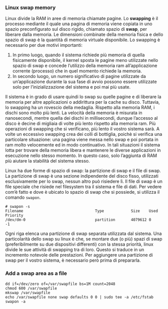 ### Linux swap memory
Linux divide la RAM in aree di memoria chiamate pagine. Lo **swapping** è il processo mediante il quale una pagina di memoria viene copiata in uno spazio preconfigurato sul disco rigido, chiamato spazio di **swap**, per liberare dalla memoria. Le dimensioni combinate della memoria fisica e dello spazio di swap è la quantità di memoria virtuale disponibile. Lo swapping è necessario per due motivi importanti:

1. In primo luogo, quando il sistema richiede più memoria di quella fisicamente disponibile, il kernel sposta le pagine meno utilizzate nello spazio di swap e concede l’utilizzo della memoria ram all’applicazione corrente (processo) che in quel momento richiede la memoria.
2. In secondo luogo, un numero significativo di pagine utilizzate da un’applicazione durante la sua fase di avvio possono essere utilizzate solo per l’inizializzazione del sistema e poi mai più usate.

Il sistema è in grado di usare quindi lo swap su quelle pagine e di liberare la memoria per altre applicazioni o addirittura per la cache su disco. Tuttavia, lo swapping ha un rovescio della medaglia. Rispetto alla memoria RAM, i dischi sono molto più lenti. La velocità della memoria è misurata in nanosecondi, mentre quella dei dischi in millisecondi, dunque l’accesso al disco è decine di migliaia di volte più lento rispetto alla memoria ram. Più operazioni di swapping che si verificano, più lento il vostro sistema sarà. A volte un eccessivo swapping crea dei colli di bottiglia, poichè si verifica una particolare situazione: una pagina viene messa nello swap e poi portata in ram molto velocemente ed in modo continuativo. In tali situazioni il sistema lotta per trovare della memoria libera e mantenere le diverse applicazioni in esecuzione nello stesso momento. In questo caso, solo l’aggiunta di RAM più aiutare la stabilità del sistema stesso.

Linux ha due forme di spazio di swap: la partizione di swap e il file di swap. La partizione di swap è una sezione indipendente del disco fisso, utilizzati esclusivamente per lo swap, nessun altro può risiedere lì. Il file di swap è un file speciale che risiede nel filesystem tra il sistema e file di dati. Per vedere com’è fatto e dove è ubicato lo spazio di swap che si possiede, si utilizza il comando ``swapon``.

```
# swapon -s
Filename                                Type            Size    Used    Priority
/dev/dm-0                               partition       4079612 0       -1
```

Ogni riga elenca una partizione di swap separata utilizzata dal sistema. Una particolarità dello swap su linux è che, se montare due (o più) spazi di swap (preferibilmente su due dispositivi differenti) con la stessa priorità, linux divide le sue attività di swapping tra di loro. Questo si traduce in un incremento notevole delle prestazioni. Per aggiungere una partizione di swap per il vostro sistema, è necessario però prima di prepararla.

### Add a swap area as a file
```
dd if=/dev/zero of=/var/swapfile bs=1M count=2048
chmod 600 /var/swapfile
mkswap /var/swapfile
echo /var/swapfile none swap defaults 0 0 | sudo tee -a /etc/fstab
swapon -a
```

